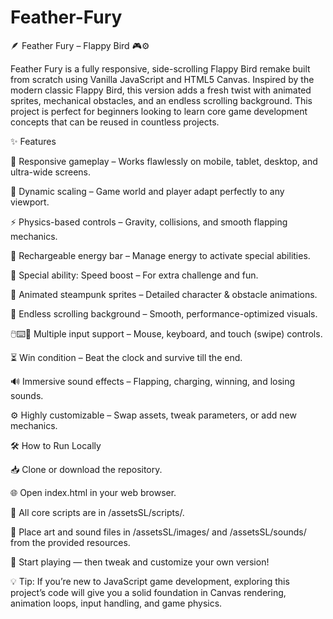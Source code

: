 # Feather-Fury
🪶 Feather Fury – Flappy Bird 🎮⚙️

Feather Fury is a fully responsive, side-scrolling Flappy Bird remake built from scratch using Vanilla JavaScript and HTML5 Canvas.
Inspired by the modern classic Flappy Bird, this version adds a fresh twist with animated sprites, mechanical obstacles, and an endless scrolling background.
This project is perfect for beginners looking to learn core game development concepts that can be reused in countless projects.

✨ Features

📱 Responsive gameplay – Works flawlessly on mobile, tablet, desktop, and ultra-wide screens.

📏 Dynamic scaling – Game world and player adapt perfectly to any viewport.

⚡ Physics-based controls – Gravity, collisions, and smooth flapping mechanics.

🔋 Rechargeable energy bar – Manage energy to activate special abilities.

🚀 Special ability: Speed boost – For extra challenge and fun.

🎨 Animated steampunk sprites – Detailed character & obstacle animations.

🌆 Endless scrolling background – Smooth, performance-optimized visuals.

🖱️⌨️📱 Multiple input support – Mouse, keyboard, and touch (swipe) controls.

⏳ Win condition – Beat the clock and survive till the end.

🔊 Immersive sound effects – Flapping, charging, winning, and losing sounds.

⚙️ Highly customizable – Swap assets, tweak parameters, or add new mechanics.

🛠 How to Run Locally

📥 Clone or download the repository.

🌐 Open index.html in your web browser.

📂 All core scripts are in /assetsSL/scripts/.

🎨 Place art and sound files in /assetsSL/images/ and /assetsSL/sounds/ from the provided resources.

🎯 Start playing — then tweak and customize your own version!

💡 Tip: If you’re new to JavaScript game development, exploring this project’s code will give you a solid foundation in Canvas rendering, animation loops, input handling, and game physics.